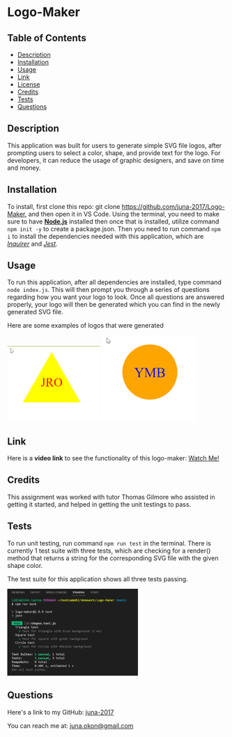 # Logo-Maker

## Table of Contents
  - [Description](#Description)
  - [Installation](#Installation)
  - [Usage](#Usage)
  - [Link](#link)
  - [License](#License)
  - [Credits](#Credits)
  - [Tests](#Tests)
  - [Questions](#Questions)


  ## Description
  This application was built for users to generate simple SVG file logos, after prompting users to select a color, shape, and provide text for the logo. For developers, it can reduce the usage of graphic designers, and save on time and money.


  ## Installation
  To install, first clone this repo: git clone https://github.com/juna-2017/Logo-Maker, and then open it in VS Code. Using the terminal, you need to make sure to have [**Node.js**](https://nodejs.org/en/download) installed then once that is installed, utilize command `npm init -y` to create a package.json. Then you need to run command `npm i` to install the dependencies needed with this application, which are [*Inquirer*](https://www.npmjs.com/package/inquirer) and [*Jest*](https://www.npmjs.com/package/jest).


  ## Usage
  To run this application, after all dependencies are installed, type command `node index.js`. This will then prompt you through a series of questions regarding how you want your logo to look. Once all questions are answered properly, your logo will then be generated which you can find in the newly generated SVG file.

  Here are some examples of logos that were generated

  <img src = "./assets/example1logo.png" alt="yellow triangle with red letters" width="214" />

  <img src = "./assets/examplelogo2.png" alt="orange circle with blue letters" width="214" />
  
  
  ## Link 
  Here is a **video link** to see the functionality of this logo-maker: [Watch Me!](https://drive.google.com/file/d/1eO18ax2npjp3QQwwBbIJ_Y3PX9MbgE3n/view)


  ## Credits 
  This assignment was worked with tutor Thomas Gilmore who assisted in getting it started, and helped in getting the unit testings to pass.
  

  ## Tests
  To run unit testing, run command `npm run test` in the terminal. There is currently 1 test suite with three tests, which are checking for a render() method that returns a string for the corresponding SVG file with the given shape color.

  The test suite for this application shows all three tests passing.

  <img src = "./assets/all-tests-pass-screenshot.png" alt = "screenshot showing all tests passing" width = "300" />


  ## Questions
   Here's a link to my GitHub: [juna-2017](https://github.com/juna-2017)

   You can reach me at: juna.okon@gmail.com
